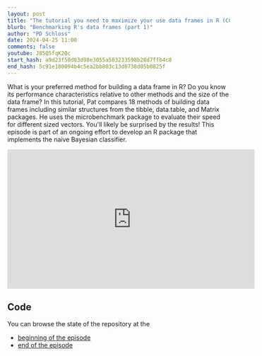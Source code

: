 ```yaml
---
layout: post
title: "The tutorial you need to maximize your use data frames in R (CC277)"
blurb: "Benchmarking R's data frames (part 1)"
author: "PD Schloss"
date: 2024-04-25 11:00
comments: false
youtube: J85Q5fqK2Qc
start_hash: a9d23f50d83d98e3055a503233598b28d7ffb4c8
end_hash: 5c91e180094b4c5ea2bb803c13d0738d05b0825f
---
```


What is your preferred method for building a data frame in R? Do you know its performance characteristics relative to other methods and the size of the data frame? In this tutorial, Pat compares 18 methods of building data frames including similar structures from the tibble, data.table, and Matrix packages. He uses the microbenchmark package to evaluate their speed for different sized vectors. You'll likely be surprised by the results! This episode is part of an ongoing effort to develop an R package that implements the naive Bayesian classifier.

<iframe style="margin: 0 auto;display:block;" width="560" height="315" src="https://www.youtube.com/embed/{{ page.youtube }}" frameborder="0" allow="accelerometer; autoplay; encrypted-media; gyroscope; picture-in-picture" allowfullscreen></iframe>

## Code

You can browse the state of the repository at the

* [beginning of the episode](https://github.com/riffomonas/phylotyper/tree/{{page.start_hash}})
* [end of the episode](https://github.com/riffomonas/phylotyper/tree/{{page.end_hash}})
